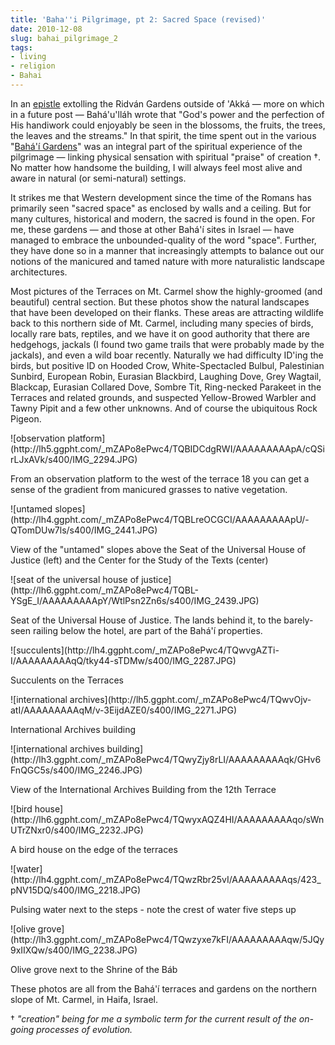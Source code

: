 ```yaml
---
title: 'Baha''i Pilgrimage, pt 2: Sacred Space (revised)'
date: 2010-12-08
slug: bahai_pilgrimage_2
tags:
- living
- religion
- Bahai
---
```


In an [epistle](http://bahai-library.com/provisionals/lawh.bagh.ridvan.html)
extolling the Ridv&aacute;n Gardens outside of 'Akk&aacute; &mdash; more on
which in a future post &mdash; Bah&aacute;'u'll&aacute;h wrote that "God's power
and the perfection of His handiwork could enjoyably be seen in the blossoms, the
fruits, the trees, the leaves and the streams." In that spirit, the time spent
out in the various "[Bah&aacute;'&iacute; Gardens](http://www.ganbahai.org.il/en/)" was an
integral part of the spiritual experience of the pilgrimage &mdash; linking
physical sensation with spiritual "praise" of creation &dagger;. No matter how
handsome the building, I will always feel most alive and aware in natural (or
semi-natural) settings.

<!-- truncate -->

It strikes me that Western development since the time of the Romans has
primarily seen "sacred space" as enclosed by walls and a ceiling. But for many
cultures, historical and modern, the sacred is found in the open. For me, these
gardens &mdash; and those at other Bah&aacute;'&iacute; sites in Israel &mdash;
have managed to embrace the unbounded-quality of the word "space". Further, they
have done so in a manner that increasingly attempts to balance out our notions
of the manicured and tamed nature with more naturalistic landscape
architectures.

Most pictures of the Terraces on Mt. Carmel show the highly-groomed (and
beautiful) central section. But these photos show the natural landscapes that
have been developed on their flanks. These areas are attracting wildlife back to
this northern side of Mt. Carmel, including many species of birds, locally rare
bats, reptiles, and we have it on good authority that there are hedgehogs,
jackals (I found two game trails that were probably made by the jackals), and
even a wild boar recently. Naturally we had difficulty ID'ing the birds, but
positive ID on Hooded Crow, White-Spectacled Bulbul, Palestinian Sunbird,
European Robin, Eurasian Blackbird, Laughing Dove, Grey Wagtail, Blackcap,
Eurasian Collared Dove, Sombre Tit, Ring-necked Parakeet in the Terraces and
related grounds, and suspected Yellow-Browed Warbler and Tawny Pipit and a few
other unknowns. And of course the ubiquitous Rock Pigeon.

<div class="image">
![observation platform](http://lh5.ggpht.com/_mZAPo8ePwc4/TQBIDCdgRWI/AAAAAAAAApA/cQSirLJxAVk/s400/IMG_2294.JPG)

From an observation platform to the west of the terrace 18 you can get a sense of the gradient from manicured grasses to native vegetation.
</div>

<div class="image">
![untamed slopes](http://lh4.ggpht.com/_mZAPo8ePwc4/TQBLreOCGCI/AAAAAAAAApU/-QTomDUw7ls/s400/IMG_2441.JPG)

View of the "untamed" slopes above the Seat of the Universal House of Justice (left) and the Center for the Study of the Texts (center)
</div>

<div class="image">
![seat of the universal house of justice](http://lh6.ggpht.com/_mZAPo8ePwc4/TQBL-YSgE_I/AAAAAAAAApY/WtlPsn2Zn6s/s400/IMG_2439.JPG)

Seat of the Universal House of Justice. The lands behind it, to the barely-seen railing below the hotel, are part of the Bah&aacute;'&iacute; properties.
</div>

<div class="image">
![succulents](http://lh4.ggpht.com/_mZAPo8ePwc4/TQwvgAZTi-I/AAAAAAAAAqQ/tky44-sTDMw/s400/IMG_2287.JPG)

Succulents on the Terraces
</div>

<div class="image">
![international archives](http://lh5.ggpht.com/_mZAPo8ePwc4/TQwvOjv-atI/AAAAAAAAAqM/v-3EijdAZE0/s400/IMG_2271.JPG)

International Archives building
</div>

<div class="image">
![international archives building](http://lh3.ggpht.com/_mZAPo8ePwc4/TQwyZjy8rLI/AAAAAAAAAqk/GHv6FnQGC5s/s400/IMG_2246.JPG)

View of the International Archives Building from the 12th Terrace
</div>

<div class="image">
![bird house](http://lh6.ggpht.com/_mZAPo8ePwc4/TQwyxAQZ4HI/AAAAAAAAAqo/sWnUTrZNxr0/s400/IMG_2232.JPG)

A bird house on the edge of the terraces
</div>

<div class="image">
![water](http://lh4.ggpht.com/_mZAPo8ePwc4/TQwzRbr25vI/AAAAAAAAAqs/423_pNV15DQ/s400/IMG_2218.JPG)

Pulsing water next to the steps - note the crest of water five steps up
</div>

<div class="image">
![olive grove](http://lh3.ggpht.com/_mZAPo8ePwc4/TQwzyxe7kFI/AAAAAAAAAqw/5JQy9xIIXQw/s400/IMG_2238.JPG)

Olive grove next to the Shrine of the B&aacute;b
</div>

These photos are all from the Bah&aacute;'&iacute; terraces and gardens on the northern slope of Mt. Carmel, in Haifa, Israel.

&dagger; _"creation" being for me a symbolic term for the current result of the on-going processes of evolution._

